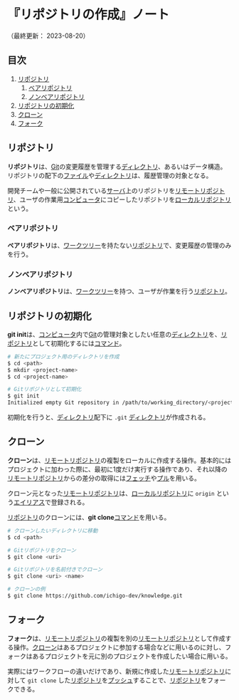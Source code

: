# 『リポジトリの作成』ノート

（最終更新： 2023-08-20）


## 目次

1. [リポジトリ](#リポジトリ)
	1. [ベアリポジトリ](#ベアリポジトリ)
	1. [ノンベアリポジトリ](#ノンベアリポジトリ)
1. [リポジトリの初期化](#リポジトリの初期化)
1. [クローン](#クローン)
1. [フォーク](#フォーク)


## リポジトリ

**リポジトリ**は、[Git](./git.md#git)の変更履歴を管理する[ディレクトリ](../../../../computer/software/_/chapters/file_system.md#ディレクトリ)、あるいはデータ構造。リポジトリの配下の[ファイル](../../../../computer/software/_/chapters/file_system.md#ファイル)や[ディレクトリ](../../../../computer/software/_/chapters/file_system.md#ディレクトリ)は、履歴管理の対象となる。

開発チームや一般に公開されている[サーバ](../../../../computer/_/chapters/computer.md#サーバ)上のリポジトリを[リモートリポジトリ](./record_history.md#リモートリポジトリ)、ユーザの作業用[コンピュータ](../../../../computer/_/chapters/computer.md#コンピュータ)にコピーしたリポジトリを[ローカルリポジトリ](./record_history.md#ローカルリポジトリ)という。

### ベアリポジトリ

**ベアリポジトリ**は、[ワークツリー](./record_history.md#ワークツリー)を持たない[リポジトリ](#リポジトリ)で、変更履歴の管理のみを行う。

### ノンベアリポジトリ

**ノンベアリポジトリ**は、[ワークツリー](./record_history.md#ワークツリー)を持つ、ユーザが作業を行う[リポジトリ](#リポジトリ)。


## リポジトリの初期化

**git init**は、[コンピュータ](../../../../computer/_/chapters/computer.md#コンピュータ)内で[Git](./git.md#git)の管理対象としたい任意の[ディレクトリ](../../../../computer/software/_/chapters/file_system.md#ディレクトリ)を、[リポジトリ](#リポジトリ)として初期化するには[コマンド](../../../../computer/linux/_/chapters/basic_command.md#コマンド)。

```sh
# 新たにプロジェクト用のディレクトリを作成
$ cd <path>
$ mkdir <project-name>
$ cd <project-name>

# Gitリポジトリとして初期化
$ git init
Initialized empty Git repository in /path/to/working_directory/<project-name>/.git/
```

初期化を行うと、[ディレクトリ](../../../../computer/software/_/chapters/file_system.md#ディレクトリ)配下に `.git` [ディレクトリ](../../../../computer/software/_/chapters/file_system.md#ディレクトリ)が作成される。


## クローン

**クローン**は、[リモートリポジトリ](./record_history.md#リモートリポジトリ)の複製をローカルに作成する操作。基本的にはプロジェクトに加わった際に、最初に1度だけ実行する操作であり、それ以降の[リモートリポジトリ](./record_history.md#リモートリポジトリ)からの差分の取得には[フェッチ](./repository_sync.md#フェッチ)や[プル](./repository_sync.md#プル)を用いる。

クローン元となった[リモートリポジトリ](./record_history.md#リモートリポジトリ)は、[ローカルリポジトリ](./record_history.md#ローカルリポジトリ)に `origin` という[エイリアス](./remote_repository.md#エイリアス)で登録される。

[リポジトリ](#リポジトリ)のクローンには、**git clone**[コマンド](../../../../computer/linux/_/chapters/basic_command.md#コマンド)を用いる。

```sh
# クローンしたいディレクトリに移動
$ cd <path>

# Gitリポジトリをクローン
$ git clone <uri>

# Gitリポジトリを名前付きでクローン
$ git clone <uri> <name>

# クローンの例
$ git clone https://github.com/ichigo-dev/knowledge.git
```


## フォーク

**フォーク**は、[リモートリポジトリ](./record_history.md#リモートリポジトリ)の複製を別の[リモートリポジトリ](./record_history.md#リモートリポジトリ)として作成する操作。[クローン](#クローン)はあるプロジェクトに参加する場合などに用いるのに対し、フォークはあるプロジェクトを元に別のプロジェクトを作成したい場合に用いる。

実際にはワークフローの違いだけであり、新規に作成した[リモートリポジトリ](./record_history.md#リモートリポジトリ)に対して `git clone` した[リポジトリ](#リポジトリ)を[プッシュ](./repository_sync.md#プッシュ)することで、[リポジトリ](#リポジトリ)をフォークできる。
